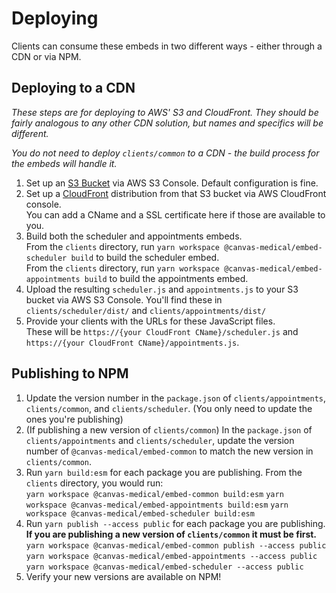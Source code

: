 # Deploying

Clients can consume these embeds in two different ways - either through a CDN or via NPM.

## Deploying to a CDN

_These steps are for deploying to AWS' S3 and CloudFront. They should be fairly analogous to any other CDN solution, but names and specifics will be different._

_You do not need to deploy `clients/common` to a CDN - the build process for the embeds will handle it._

1. Set up an [S3 Bucket](https://aws.amazon.com/s3/) via AWS S3 Console. Default configuration is fine.
2. Set up a [CloudFront](https://aws.amazon.com/cloudfront/) distribution from that S3 bucket via AWS CloudFront console.  
   You can add a CName and a SSL certificate here if those are available to you.
3. Build both the scheduler and appointments embeds.  
   From the `clients` directory, run `yarn workspace @canvas-medical/embed-scheduler build` to build the scheduler embed.  
   From the `clients` directory, run `yarn workspace @canvas-medical/embed-appointments build` to build the appointments embed.
4. Upload the resulting `scheduler.js` and `appointments.js` to your S3 bucket via AWS S3 Console.
   You'll find these in `clients/scheduler/dist/` and `clients/appointments/dist/`
5. Provide your clients with the URLs for these JavaScript files.  
   These will be `https://{your CloudFront CName}/scheduler.js` and `https://{your CloudFront CName}/appointments.js`.

## Publishing to NPM

1. Update the version number in the `package.json` of `clients/appointments`, `clients/common`, and `clients/scheduler`. (You only need to update the ones you're publishing)
2. (If publishing a new version of `clients/common`) In the `package.json` of `clients/appointments` and `clients/scheduler`, update the version number of `@canvas-medical/embed-common` to match the new version in `clients/common`.
3. Run `yarn build:esm` for each package you are publishing. From the `clients` directory, you would run:  
   `yarn workspace @canvas-medical/embed-common build:esm`
   `yarn workspace @canvas-medical/embed-appointments build:esm`
   `yarn workspace @canvas-medical/embed-scheduler build:esm`
4. Run `yarn publish --access public` for each package you are publishing. **If you are publishing a new version of `clients/common` it must be first.**
   `yarn workspace @canvas-medical/embed-common publish --access public`
   `yarn workspace @canvas-medical/embed-appointments --access public`
   `yarn workspace @canvas-medical/embed-scheduler --access public`
5. Verify your new versions are available on NPM!

